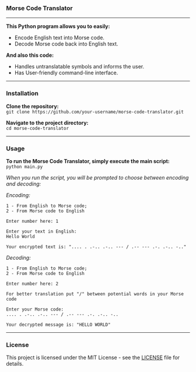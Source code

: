 
### Morse Code Translator
<hr>


**This Python program allows you to easily:**    
- Encode English text into Morse code.  
- Decode Morse code back into English text.  

**And also this code:**      
- Handles untranslatable symbols and informs the user.  
- Has User-friendly command-line interface. 

<hr>

### Installation  

**Clone the repository:**  
`git clone https://github.com/your-username/morse-code-translator.git`

**Navigate to the project directory:**    
`cd morse-code-translator`

<hr>

### Usage

**To run the Morse Code Translator, simply execute the main script:**  
`python main.py`  
  
  
*When you run the script, you will be prompted to choose between encoding and decoding:*  

*Encoding:*  

```Choose option
1 - From English to Morse code;
2 - From Morse code to English

Enter number here: 1

Enter your text in English:
Hello World

Your encrypted text is: ".... . .-.. .-.. --- / .-- --- .-. .-.. -.."
```

*Decoding:*  

```Choose option
1 - From English to Morse code;
2 - From Morse code to English

Enter number here: 2

For better translation put "/" between potential words in your Morse code

Enter your Morse code:
.... . .-.. .-.. --- / .-- --- .-. .-.. -..

Your decrypted message is: "HELLO WORLD"
```
<hr>

### License  
  
This project is licensed under the MIT License - see the [LICENSE](LICENSE.txt) file for details.
